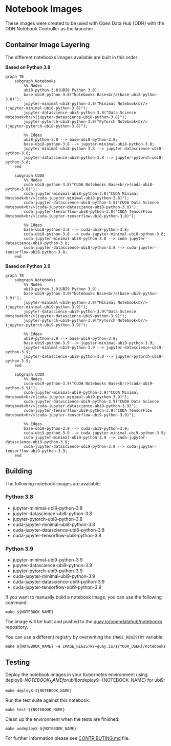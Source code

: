 # Notebook Images

These images were created to be used with Open Data Hub (ODH) with the ODH Notebook Controller as the launcher.

## Container Image Layering

The different notebooks images available are built in this order:

**Based on Python 3.8**

```mermaid
graph TB
    subgraph Notebooks
        %% Nodes
        ubi8-python-3.8(UBI8 Python 3.8);
        base-ubi8-python-3.8("Notebooks Base<br/>(base-ubi8-python-3.8)");
        jupyter-minimal-ubi8-python-3.8("Minimal Notebook<br/>(jupyter-minimal-ubi8-python-3.8)");
        jupyter-datascience-ubi8-python-3.8("Data Science Notebook<br/>(jupyter-datascience-ubi8-python-3.8)");
        jupyter-pytorch-ubi8-python-3.8("PyTorch Notebook<br/>(jupyter-pytorch-ubi8-python-3.8)");

        %% Edges
        ubi8-python-3.8 --> base-ubi8-python-3.8;
        base-ubi8-python-3.8 --> jupyter-minimal-ubi8-python-3.8;
        jupyter-minimal-ubi8-python-3.8 --> jupyter-datascience-ubi8-python-3.8;
        jupyter-datascience-ubi8-python-3.8 --> jupyter-pytorch-ubi8-python-3.8;
    end

    subgraph CUDA
        %% Nodes
        cuda-ubi8-python-3.8("CUDA Notebooks Base<br/>(cuda-ubi8-python-3.8)");
        cuda-jupyter-minimal-ubi8-python-3.8("CUDA Minimal Notebook<br/>(cuda-jupyter-minimal-ubi8-python-3.8)");
        cuda-jupyter-datascience-ubi8-python-3.8("CUDA Data Science Notebook<br/>(cuda-jupyter-datascience-ubi8-python-3.8)");
        cuda-jupyter-tensorflow-ubi8-python-3.8("CUDA TensorFlow Notebook<br/>(cuda-jupyter-tensorflow-ubi8-python-3.8)");

        %% Edges
        base-ubi8-python-3.8 --> cuda-ubi8-python-3.8;
        cuda-ubi8-python-3.8 --> cuda-jupyter-minimal-ubi8-python-3.8;
        cuda-jupyter-minimal-ubi8-python-3.8 --> cuda-jupyter-datascience-ubi8-python-3.8;
        cuda-jupyter-datascience-ubi8-python-3.8 --> cuda-jupyter-tensorflow-ubi8-python-3.8;
    end
```

**Based on Python 3.9**

```mermaid
graph TB
    subgraph Notebooks
        %% Nodes
        ubi9-python-3.9(UBI9 Python 3.9);
        base-ubi9-python-3.9("Notebooks Base<br/>(base-ubi9-python-3.9)");
        jupyter-minimal-ubi9-python-3.9("Minimal Notebook<br/>(jupyter-minimal-ubi9-python-3.9)");
        jupyter-datascience-ubi9-python-3.9("Data Science Notebook<br/>(jupyter-datascience-ubi9-python-3.9)");
        jupyter-pytorch-ubi9-python-3.9("PyTorch Notebook<br/>(jupyter-pytorch-ubi9-python-3.9)");

        %% Edges
        ubi9-python-3.9 --> base-ubi9-python-3.9;
        base-ubi9-python-3.9 --> jupyter-minimal-ubi9-python-3.9;
        jupyter-minimal-ubi9-python-3.9 --> jupyter-datascience-ubi9-python-3.9;
        jupyter-datascience-ubi9-python-3.9 --> jupyter-pytorch-ubi9-python-3.9;
    end

    subgraph CUDA
        %% Nodes
        cuda-ubi9-python-3.9("CUDA Notebooks Base<br/>(cuda-ubi9-python-3.9)");
        cuda-jupyter-minimal-ubi9-python-3.9("CUDA Minimal Notebook<br/>(cuda-jupyter-minimal-ubi9-python-3.9)");
        cuda-jupyter-datascience-ubi9-python-3.9("CUDA Data Science Notebook<br/>(cuda-jupyter-datascience-ubi9-python-3.9)");
        cuda-jupyter-tensorflow-ubi9-python-3.9("CUDA TensorFlow Notebook<br/>(cuda-jupyter-tensorflow-ubi9-python-3.9)");

        %% Edges
        base-ubi9-python-3.9 --> cuda-ubi9-python-3.9;
        cuda-ubi9-python-3.9 --> cuda-jupyter-minimal-ubi9-python-3.9;
        cuda-jupyter-minimal-ubi9-python-3.9 --> cuda-jupyter-datascience-ubi9-python-3.9;
        cuda-jupyter-datascience-ubi9-python-3.9 --> cuda-jupyter-tensorflow-ubi9-python-3.9;
    end

```

## Building

The following notebook images are available:

### Python 3.8
- jupyter-minimal-ubi8-python-3.8
- jupyter-datascience-ubi8-python-3.8
- jupyter-pytorch-ubi8-python-3.8
- cuda-jupyter-minimal-ubi8-python-3.8
- cuda-jupyter-datascience-ubi8-python-3.8
- cuda-jupyter-tensorflow-ubi8-python-3.8

### Python 3.9
- jupyter-minimal-ubi9-python-3.9
- jupyter-datascience-ubi9-python-3.9
- jupyter-pytorch-ubi9-python-3.9
- cuda-jupyter-minimal-ubi9-python-3.9
- cuda-jupyter-datascience-ubi9-python-3.9
- cuda-jupyter-tensorflow-ubi9-python-3.9

If you want to manually build a notebook image, you can use the following
command:

```shell
make ${NOTEBOOK_NAME}
```

The image will be built and pushed to the
[quay.io/opendatahub/notebooks](https://quay.io/opendatahub/notebooks)
repository.

You can use a different registry by overwriting the `IMAGE_REGISTRY` variable:

```shell
make ${NOTEBOOK_NAME} -e IMAGE_REGISTRY=quay.io/${YOUR_USER}/notebooks
```

## Testing

Deploy the notebook images in your Kubernetes environment using deploy8-${NOTEBOOK_NAME} for ubi8 or deploy9-${NOTEBOOK_NAME} for ubi9:

```shell
make deployX-${NOTEBOOK_NAME}
```

Run the test suite against this notebook:

```shell
make test-${NOTEBOOK_NAME}
```

Clean up the environment when the tests are finished:

```shell
make undeployX-${NOTEBOOK_NAME}
```

For further information please see [CONTRIBUTING.md](CONTRIBUTING.md) file.
